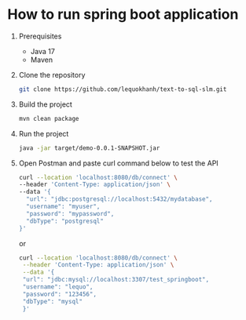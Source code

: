 # How to run spring boot application
1. Prerequisites
    - Java 17
    - Maven

2. Clone the repository
    ```bash
    git clone https://github.com/lequokhanh/text-to-sql-slm.git
   ```
3. Build the project
    ```bash
    mvn clean package
    ```
4. Run the project
    ```bash
    java -jar target/demo-0.0.1-SNAPSHOT.jar
    ```
   
5. Open Postman and paste curl command below to test the API
    ```bash
    curl --location 'localhost:8080/db/connect' \
    --header 'Content-Type: application/json' \
    --data '{
      "url": "jdbc:postgresql://localhost:5432/mydatabase",
      "username": "myuser",
      "password": "mypassword",
      "dbType": "postgresql"
    }'
    ```
   or
   ```bash
   curl --location 'localhost:8080/db/connect' \
    --header 'Content-Type: application/json' \
    --data '{
    "url": "jdbc:mysql://localhost:3307/test_springboot",
    "username": "lequo",
    "password": "123456",
    "dbType": "mysql"
    }'
